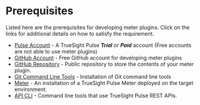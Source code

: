 Prerequisites
=============

Listed here are the prerequisites for developing meter plugins. Click on the links for additional details on how to satisfy the requirement.

- [Pulse Account](https://premium.boundary.com/signup) - A TrueSight Pulse ___Trial___ or ___Paid___ account (Free accounts are not able to use meter plugins)
- [GitHub Account](https://help.github.com/articles/signing-up-for-a-new-github-account/) - Free GitHub account for developing meter plugins
- [GitHub Repository](https://help.github.com/articles/creating-a-new-repository/) - Public repository to store the contents of your meter plugin.
- [Git Command Line Tools](https://git-scm.com/downloads) - Installation of Git command line tools
- [Meter](https://help.boundary.com/hc/en-us/articles/201261191-Installing-the-Boundary-Meter-on-Linux) - An installation of a TrueSight Pulse Meter deployed on the target environment.
- [API CLI](http://boundary.github.io/pulse-api-cli/install/) - Command line tools that use TrueSight Pulse REST APIs.


